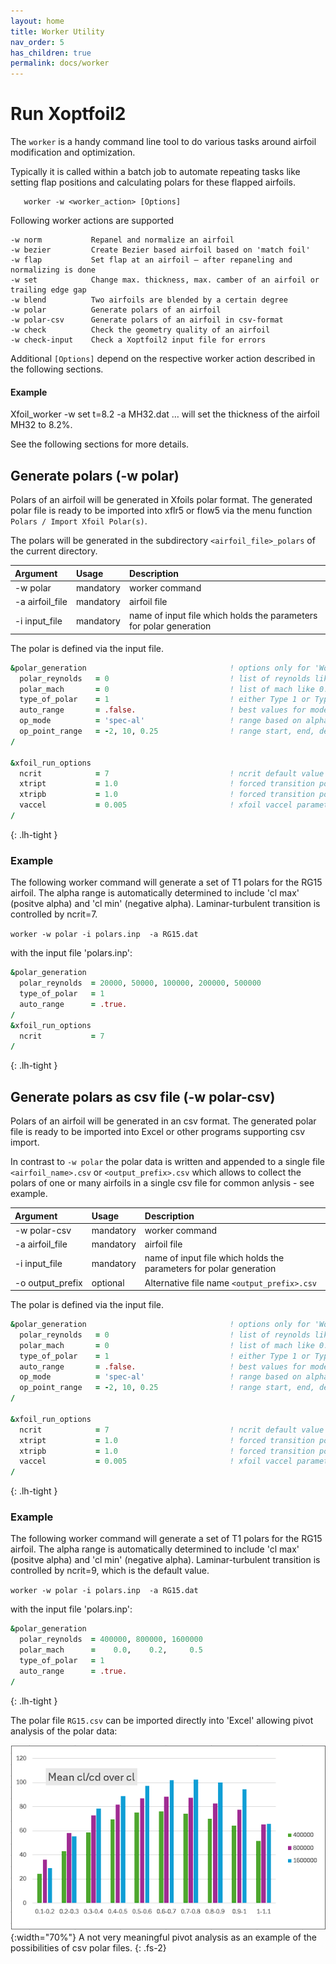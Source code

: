 ```yaml
---
layout: home
title: Worker Utility
nav_order: 5
has_children: true
permalink: docs/worker
---
```


# Run Xoptfoil2

The `worker` is a handy command line tool to do various tasks around airfoil modification and optimization.

Typically it is called within a batch job to automate repeating tasks like setting flap positions and calculating polars for these flapped airfoils. 

```
   worker -w <worker_action> [Options]
```
Following worker actions are supported


```
-w norm           Repanel and normalize an airfoil
-w bezier         Create Bezier based airfoil based on 'match foil' 
-w flap           Set flap at an airfoil – after repaneling and normalizing is done
-w set		      Change max. thickness, max. camber of an airfoil or trailing edge gap
-w blend          Two airfoils are blended by a certain degree
-w polar          Generate polars of an airfoil
-w polar-csv      Generate polars of an airfoil in csv-format
-w check          Check the geometry quality of an airfoil 
-w check-input    Check a Xoptfoil2 input file for errors
```


Additional `[Options]` depend on the respective worker action described in the following sections. 

#### Example

Xfoil_worker -w set t=8.2 -a MH32.dat
… will set the thickness of the airfoil MH32 to 8.2%.

See the following sections for more details.

## Generate polars  (-w polar)

Polars of an airfoil will be generated in Xfoils polar format. The generated polar file is ready to be imported into xflr5 or flow5 via the menu function `Polars / Import Xfoil Polar(s)`.

The polars will be generated in the subdirectory `<airfoil_file>_polars` of the current directory.


   
| Argument                         | Usage     | Description                               |
|:---------------------------------|:----------|:------------------------------------------|
| <nobr>-w polar</nobr>            | mandatory | worker command   |
| <nobr>-a airfoil_file</nobr>     | mandatory | airfoil file  |
| <nobr>-i input_file</nobr>       | mandatory | name of input file which holds the parameters for polar generation  |


The polar is defined via the input file. 

```fortran
&polar_generation                                ! options only for 'Worker'   
  polar_reynolds   = 0                           ! list of reynolds like 100000, 200000, 600000
  polar_mach       = 0                           ! list of mach like 0.1, 0.2, 0.5
  type_of_polar    = 1                           ! either Type 1 or Type 2 polar 
  auto_range       = .false.                     ! best values for mode and range automatically set
  op_mode          = 'spec-al'                   ! range based on alpha or cl 
  op_point_range   = -2, 10, 0.25                ! range start, end, delta 
/

&xfoil_run_options
  ncrit            = 7                           ! ncrit default value for op points 
  xtript           = 1.0                         ! forced transition point 0..1 - top  
  xtripb           = 1.0                         ! forced transition point 0..1 - bot  
  vaccel           = 0.005                       ! xfoil vaccel parameter
/
``` 
{: .lh-tight }

### Example

The following worker command will generate a set of T1 polars for the RG15 airfoil.
The alpha range is automatically determined to include 'cl max' (positve alpha) and 'cl min' (negative alpha). Laminar-turbulent transition is controlled by ncrit=7.


`
worker -w polar -i polars.inp  -a RG15.dat 
`

with the input file 'polars.inp':

```fortran
&polar_generation
  polar_reynolds  = 20000, 50000, 100000, 200000, 500000
  type_of_polar   = 1 
  auto_range      = .true.
/
&xfoil_run_options
  ncrit           = 7                          
/
```
{: .lh-tight }


## Generate polars as csv file (-w polar-csv)

Polars of an airfoil will be generated in an csv format. The generated polar file is ready to be imported into Excel or other programs supporting csv import.

In contrast to `-w polar` the polar data is written and appended to a single file `<airfoil_name>.csv` or `<output_prefix>.csv` which allows to collect the polars of one or many airfoils in a single csv file for common anlysis - see example. 
   
| Argument                         | Usage     | Description                               |
|:---------------------------------|:----------|:------------------------------------------|
| <nobr>-w polar-csv</nobr>        | mandatory | worker command   |
| <nobr>-a airfoil_file</nobr>     | mandatory | airfoil file  |
| <nobr>-i input_file</nobr>       | mandatory | name of input file which holds the parameters for polar generation  |
| <nobr>-o output_prefix</nobr>    | optional  | Alternative file name `<output_prefix>.csv` |


The polar is defined via the input file. 

```fortran
&polar_generation                                ! options only for 'Worker'   
  polar_reynolds   = 0                           ! list of reynolds like 100000, 200000, 600000
  polar_mach       = 0                           ! list of mach like 0.1, 0.2, 0.5
  type_of_polar    = 1                           ! either Type 1 or Type 2 polar 
  auto_range       = .false.                     ! best values for mode and range automatically set
  op_mode          = 'spec-al'                   ! range based on alpha or cl 
  op_point_range   = -2, 10, 0.25                ! range start, end, delta 
/

&xfoil_run_options
  ncrit            = 7                           ! ncrit default value for op points 
  xtript           = 1.0                         ! forced transition point 0..1 - top  
  xtripb           = 1.0                         ! forced transition point 0..1 - bot  
  vaccel           = 0.005                       ! xfoil vaccel parameter
/
``` 
{: .lh-tight }

### Example

The following worker command will generate a set of T1 polars for the RG15 airfoil.
The alpha range is automatically determined to include 'cl max' (positve alpha) and 'cl min' (negative alpha). Laminar-turbulent transition is controlled by ncrit=9, which is the default value.


`
worker -w polar -i polars.inp  -a RG15.dat 
`

with the input file 'polars.inp':

```fortran
&polar_generation
  polar_reynolds  = 400000, 800000, 1600000
  polar_mach      =    0.0,    0.2,     0.5
  type_of_polar   = 1 
  auto_range      = .true.
/
```
{: .lh-tight }

The polar file `RG15.csv` can be imported directly into 'Excel' allowing pivot analysis of the polar data:

![Worker Excel](../images/worker_excel_analysis.png){:width="70%"}
A not very meaningful pivot analysis as an example of the possibilities of csv polar files. 
{: .fs-2}
